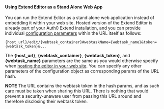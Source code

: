 #### Using Extend Editor as a Stand Alone Web App

You can run the Extend Editor as a stand alone web application instead of embedding it within your web site. Hosted version of the Extend Editor is already part of your Auth0 Extend installation, and you can provide individual [configuration parameters]() within the URL itself as follows: 

```
{host_url}/edit/{webtask_container}#webtaskName={webtask_name}&token={webtask_token}&...
```

The **{host_url}**, **{webtask_container}**, **{webtask_token}**, and **{webtask_name}** parameters are the same as you would otherwise specify when [hosting the editor in your web site](#hosting-extend-editor-in-your-web-site). You can specify any other parameters of the configuration object as corresponding params of the URL hash. 

**NOTE** The URL contains the webtask token in the hash params, and as such care must be taken when sharing this URL. There is nothing that would prevent a security-unaware user from passing this URL around and therefore disclosing their webtask token. 